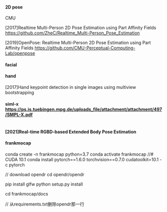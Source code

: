 #### 2D pose
CMU

[2017]Realtime Multi-Person 2D Pose Estimation using Part Affinity Fields
https://github.com/ZheC/Realtime_Multi-Person_Pose_Estimation

[2019]OpenPose: Realtime Multi-Person 2D Pose Estimation using Part Affinity Fields
https://github.com/CMU-Perceptual-Computing-Lab/openpose

#### facial 

#### hand
[2017]Hand keypoint detection in single images using multiview bootstrapping


#### siml-x https://ps.is.tuebingen.mpg.de/uploads_file/attachment/attachment/497/SMPL-X.pdf
```

```

#### [2021]Real-time RGBD-based Extended Body Pose Estimation




#### frankmocap
conda create -n frankmocap python=3.7
conda activate frankmocap
//# CUDA 10.1
conda install pytorch==1.6.0 torchvision==0.7.0 cudatoolkit=10.1 -c pytorch

// download opendr
cd opendr/opendr

pip install glfw
python setup.py install

cd frankmocap/docs

// 从requirements.txt删除opendr那一行

